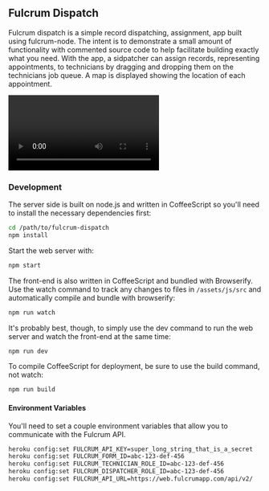 ## Fulcrum Dispatch

Fulcrum dispatch is a simple record dispatching, assignment, app built using fulcrum-node.  The intent is to demonstrate a small amount of functionality with commented source code to help facilitate building exactly what you need.  With the app, a sidpatcher can assign records, representing appointments, to technicians by dragging and dropping them on the technicians job queue.  A map is displayed showing the location of each appointment. 

<video src="http://www.fulcrumapp.com/assets/img/blog/fulcrum-dispatch-app-720.mp4" controls>
  You can see the application in action here: <a href="http://www.fulcrumapp.com/assets/img/blog/fulcrum-dispatch-app-720.mp4">Video</a>
</video>

### Development

The server side is built on node.js and written in CoffeeScript so you'll need to install the necessary dependencies first:

```bash
cd /path/to/fulcrum-dispatch
npm install
```

Start the web server with:

```bash
npm start
```

The front-end is also written in CoffeeScript and bundled with Browserify. Use the watch command to track any changes to files in `/assets/js/src` and automatically compile and bundle with browserify:

```bash
npm run watch
```

It's probably best, though, to simply use the dev command to run the web server and watch the front-end at the same time:

```bash
npm run dev
```

To compile CoffeeScript for deployment, be sure to use the build command, not watch:

```bash
npm run build
```

#### Environment Variables

You'll need to set a couple environment variables that allow you to communicate with the Fulcrum API.

```bash
heroku config:set FULCRUM_API_KEY=super_long_string_that_is_a_secret
heroku config:set FULCRUM_FORM_ID=abc-123-def-456
heroku config:set FULCRUM_TECHNICIAN_ROLE_ID=abc-123-def-456
heroku config:set FULCRUM_DISPATCHER_ROLE_ID=abc-123-def-456
heroku config:set FULCRUM_API_URL=https://web.fulcrumapp.com/api/v2/
```
